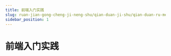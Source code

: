 ```yaml
---
title: 前端入门实践
slug: ruan-jian-gong-cheng-ji-neng-shu/qian-duan-ji-shu/qian-duan-ru-men-shi-jian/qian-duan-ru-men-shi-jian
sidebar_position: 1
---
```


# 前端入门实践

